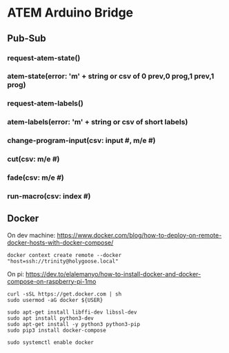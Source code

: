 # ATEM Arduino Bridge

## Pub-Sub

### request-atem-state()

### atem-state(error: 'm' + string or csv of 0 prev,0 prog,1 prev,1 prog)

### request-atem-labels()

### atem-labels(error: 'm' + string or csv of short labels)

### change-program-input(csv: input #, m/e #)

### cut(csv: m/e #)

### fade(csv: m/e #)

### run-macro(csv: index #)

## Docker

On dev machine:
https://www.docker.com/blog/how-to-deploy-on-remote-docker-hosts-with-docker-compose/
```
docker context create remote --docker "host=ssh://trinity@holygoose.local"
```

On pi:
https://dev.to/elalemanyo/how-to-install-docker-and-docker-compose-on-raspberry-pi-1mo
```
curl -sSL https://get.docker.com | sh
sudo usermod -aG docker ${USER}

sudo apt-get install libffi-dev libssl-dev
sudo apt install python3-dev
sudo apt-get install -y python3 python3-pip
sudo pip3 install docker-compose

sudo systemctl enable docker
```
